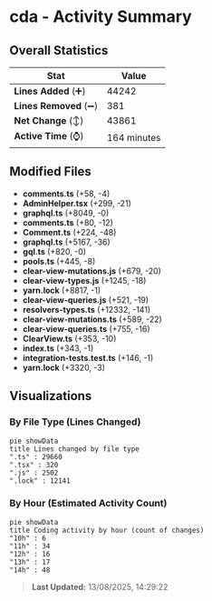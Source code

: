 # cda - Activity Summary 

## Overall Statistics

| Stat                   | Value                                                             |
| ---------------------- | ----------------------------------------------------------------- |
| **Lines Added** (➕)   | 44242                                          |
| **Lines Removed** (➖) | 381                                        |
| **Net Change** (↕)    | 43861                |
| **Active Time** (⌚)   | 164 minutes |


## Modified Files
- **comments.ts** (+58, -4)
- **AdminHelper.tsx** (+299, -21)
- **graphql.ts** (+8049, -0)
- **comments.ts** (+80, -12)
- **Comment.ts** (+224, -48)
- **graphql.ts** (+5167, -36)
- **gql.ts** (+820, -0)
- **pools.ts** (+445, -8)
- **clear-view-mutations.js** (+679, -20)
- **clear-view-types.js** (+1245, -18)
- **yarn.lock** (+8817, -1)
- **clear-view-queries.js** (+521, -19)
- **resolvers-types.ts** (+12332, -141)
- **clear-view-mutations.ts** (+589, -22)
- **clear-view-queries.ts** (+755, -16)
- **ClearView.ts** (+353, -10)
- **index.ts** (+343, -1)
- **integration-tests.test.ts** (+146, -1)
- **yarn.lock** (+3320, -3)

## Visualizations

### By File Type (Lines Changed)

```mermaid
pie showData
title Lines changed by file type
".ts" : 29660
".tsx" : 320
".js" : 2502
".lock" : 12141
```

### By Hour (Estimated Activity Count)

```mermaid
pie showData
title Coding activity by hour (count of changes)
"10h" : 6
"11h" : 34
"12h" : 16
"13h" : 17
"14h" : 48
```


> **Last Updated:** 13/08/2025, 14:29:22